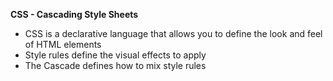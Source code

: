 **CSS - Cascading Style Sheets**

- CSS is a declarative language that allows you to define the look and feel of HTML elements
- Style rules define the visual effects to apply
- The Cascade defines how to mix style rules